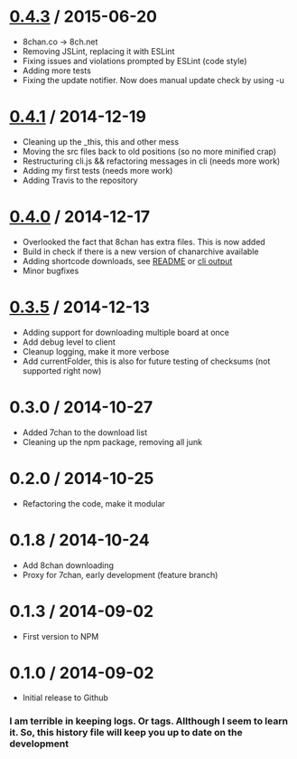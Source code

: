 [0.4.3](https://github.com/j3lte/chanarchive/releases/tag/v0.4.3) / 2015-06-20
==================

  * 8chan.co -> 8ch.net
  * Removing JSLint, replacing it with ESLint
  * Fixing issues and violations prompted by ESLint (code style)
  * Adding more tests
  * Fixing the update notifier. Now does manual update check by using -u

[0.4.1](https://github.com/j3lte/chanarchive/releases/tag/v0.4.1) / 2014-12-19
==================

  * Cleaning up the _this, this and other mess
  * Moving the src files back to old positions (so no more minified crap)
  * Restructuring cli.js && refactoring messages in cli (needs more work)
  * Adding my first tests (needs more work)
  * Adding Travis to the repository

[0.4.0](https://github.com/j3lte/chanarchive/releases/tag/v0.4.0) / 2014-12-17
==================

  * Overlooked the fact that 8chan has extra files. This is now added
  * Build in check if there is a new version of chanarchive available
  * Adding shortcode downloads, see [README](https://github.com/j3lte/chanarchive/blob/master/README.md) or [cli output](https://github.com/j3lte/chanarchive/blob/master/docs/cli.md)
  * Minor bugfixes

[0.3.5](https://github.com/j3lte/chanarchive/releases/tag/v0.3.5) / 2014-12-13
==================

  * Adding support for downloading multiple board at once
  * Add debug level to client
  * Cleanup logging, make it more verbose
  * Add currentFolder, this is also for future testing of checksums (not supported right now)

0.3.0 / 2014-10-27
==================

  * Added 7chan to the download list
  * Cleaning up the npm package, removing all junk

0.2.0 / 2014-10-25
==================

  * Refactoring the code, make it modular

0.1.8 / 2014-10-24
==================

  * Add 8chan downloading
  * Proxy for 7chan, early development (feature branch)

0.1.3 / 2014-09-02
==================

  * First version to NPM

0.1.0 / 2014-09-02
==================

  * Initial release to Github

### I am terrible in keeping logs. Or tags. Allthough I seem to learn it. So, this history file will keep you up to date on the development